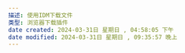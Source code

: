 ```yaml
---
描述: 使用IDM下载文件
类型: 浏览器下载插件
date created: 2024-03-31日 星期日 , 04:58:05 下午
date modified: 2024-03-31日 星期日 , 09:35:57 晚上
---
```

